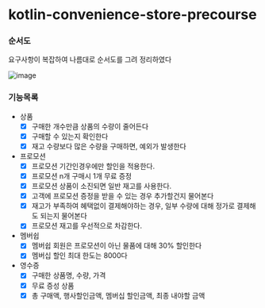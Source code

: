 # kotlin-convenience-store-precourse

### 순서도

요구사항이 복잡하여 나름대로 순서도를 그려 정리하였다

![image](https://github.com/user-attachments/assets/4f567c50-2fe5-49aa-abe7-76168a8db023)

### 기능목록

- 상품
    - [x] 구매한 개수만큼 상품의 수량이 줄어든다
    - [x] 구매할 수 있는지 확인한다
    - [x] 재고 수량보다 많은 수량을 구매하면, 예외가 발생한다

- 프로모션
    - [x] 프로모션 기간인경우에만 할인을 적용한다.
    - [x] 프로모션 n개 구매시 1개 무료 증정
    - [x] 프로모션 상품이 소진되면 일반 재고를 사용한다.
    - [x] 고객에 프로모션 증정을 받을 수 있는 경우 추가할건지 물어본다
    - [x] 재고가 부족하여 혜택없이 결제해야하는 경우, 일부 수량에 대해 정가로 결제해도 되는지 물어본다
    - [x] 프로모션 재고를 우선적으로 차감한다.

- 멤버쉽
    - [x] 멤버쉽 회원은 프로모션이 아닌 물품에 대해 30% 할인한다
    - [x] 멤버십 할인 최대 한도는 8000다

- 영수증
    - [x] 구매한 상품명, 수량, 가격
    - [x] 무료 증성 상품
    - [x] 총 구매액, 행사할인금액, 멤버십 할인금액, 최종 내야할 금액
